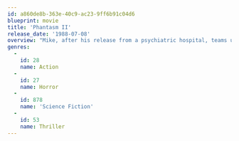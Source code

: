 ```yaml
---
id: a860de8b-363e-40c9-ac23-9ff6b91c04d6
blueprint: movie
title: 'Phantasm II'
release_date: '1988-07-08'
overview: "Mike, after his release from a psychiatric hospital, teams up with his old pal Reggie to hunt down the Tall Man, who is at it again. A mysterious, beautiful girl has also become part of Mike's dreams, and they must find her before the Tall Man does."
genres:
  -
    id: 28
    name: Action
  -
    id: 27
    name: Horror
  -
    id: 878
    name: 'Science Fiction'
  -
    id: 53
    name: Thriller
---
```

